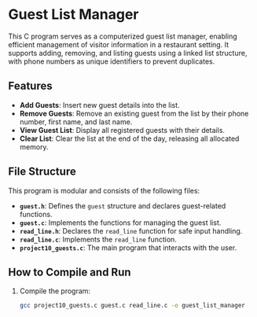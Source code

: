 # Guest List Manager

This C program serves as a computerized guest list manager, enabling efficient management of visitor information in a restaurant setting. It supports adding, removing, and listing guests using a linked list structure, with phone numbers as unique identifiers to prevent duplicates.

## Features
- **Add Guests**: Insert new guest details into the list.
- **Remove Guests**: Remove an existing guest from the list by their phone number, first name, and last name.
- **View Guest List**: Display all registered guests with their details.
- **Clear List**: Clear the list at the end of the day, releasing all allocated memory.

## File Structure
This program is modular and consists of the following files:
- **`guest.h`**: Defines the `guest` structure and declares guest-related functions.
- **`guest.c`**: Implements the functions for managing the guest list.
- **`read_line.h`**: Declares the `read_line` function for safe input handling.
- **`read_line.c`**: Implements the `read_line` function.
- **`project10_guests.c`**: The main program that interacts with the user.

## How to Compile and Run
1. Compile the program:
   ```bash
   gcc project10_guests.c guest.c read_line.c -o guest_list_manager
